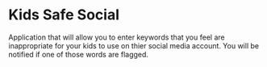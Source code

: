 # Kids Safe Social

Application that will allow you to enter keywords that you feel are inappropriate 
for your kids to use on thier social media account. You will be notified if one of those words are flagged. 
